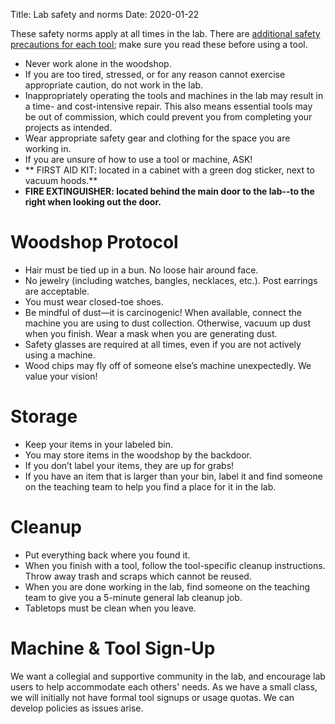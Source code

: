 Title: Lab safety and norms
Date: 2020-01-22


These safety norms apply at all times in the lab. There are <a href="{category}modules">additional safety precautions for each tool</a>; make sure you read these before using a tool.

- Never work alone in the woodshop.
- If you are too tired, stressed, or for any reason cannot exercise appropriate caution, do not work in the lab.
- Inappropriately operating the tools and machines in the lab may result in a time- and cost-intensive repair. This also means essential tools may be out of commission, which could prevent you from completing your projects as intended.   
- Wear appropriate safety gear and clothing for the space you are working in.
- If you are unsure of how to use a tool or machine, ASK!
- ** FIRST AID KIT: located in a cabinet with a green dog sticker, next to vacuum hoods.**
- **FIRE EXTINGUISHER: located behind the main door to the lab--to the right when looking out the door.**

# Woodshop Protocol
- Hair must be tied up in a bun. No loose hair around face.
- No jewelry (including watches, bangles, necklaces, etc.). Post earrings are acceptable.
- You must wear closed-toe shoes.
- Be mindful of dust—it is carcinogenic! When available, connect the machine you are using to dust collection. Otherwise, vacuum up dust when you finish. Wear a mask when you are generating dust.
- Safety glasses are required at all times, even if you are not actively using a machine.
- Wood chips may fly off of someone else’s machine unexpectedly. We value your vision!

# Storage

- Keep your items in your labeled bin.
- You may store items in the woodshop by the backdoor.
- If you don’t label your items, they are up for grabs!
- If you have an item that is larger than your bin, label it and find someone on the teaching team to help you find a place for it in the lab.

# Cleanup

- Put everything back where you found it.
- When you finish with a tool, follow the tool-specific cleanup instructions. Throw away trash and scraps which cannot be reused.
- When you are done working in the lab, find someone on the teaching team to give you a 5-minute general lab cleanup job.
- Tabletops must be clean when you leave.

# Machine & Tool Sign-Up
We want a collegial and supportive community in the lab, and encourage lab users to help accommodate each others' needs.
As we have a small class, we will initially not have formal tool signups or usage quotas. We can develop policies as issues arise.
